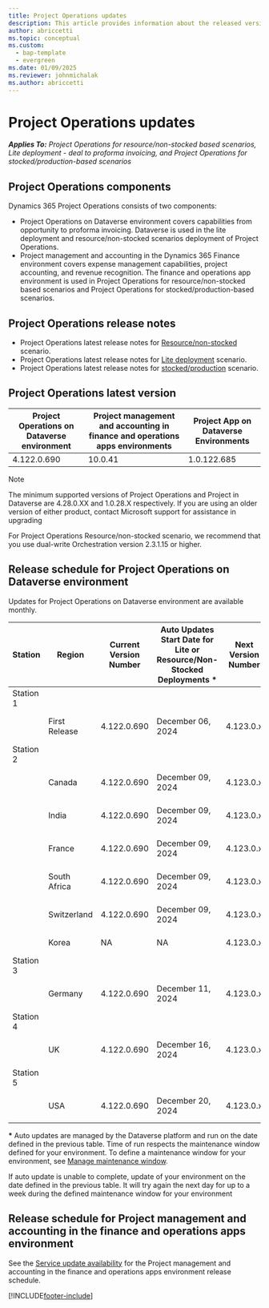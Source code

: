 ```yaml
---
title: Project Operations updates
description: This article provides information about the released versions of Dynamics 365 Project Operations.
author: abriccetti
ms.topic: conceptual
ms.custom: 
  - bap-template
  - evergreen
ms.date: 01/09/2025
ms.reviewer: johnmichalak
ms.author: abriccetti
---
```


# Project Operations updates

_**Applies To:** Project Operations for resource/non-stocked based scenarios, Lite deployment - deal to proforma invoicing, and Project Operations for stocked/production-based scenarios_



## Project Operations components

Dynamics 365 Project Operations consists of two components:

- Project Operations on Dataverse environment covers capabilities from opportunity to proforma invoicing. Dataverse is used in the lite deployment and resource/non-stocked scenarios deployment of Project Operations.
- Project management and accounting in the Dynamics 365 Finance environment covers expense management capabilities, project accounting, and revenue recognition. The finance and operations app environment is used in Project Operations for resource/non-stocked based scenarios and Project Operations for stocked/production-based scenarios.

## Project Operations release notes
- Project Operations latest release notes for [Resource/non-stocked](whats-new-dec-2024-resource-based.md) scenario.
- Project Operations latest release notes for [Lite deployment](../pro/whats-new/whats-new-dec-2024-lite.md) scenario.
- Project Operations latest release notes for [stocked/production](../prod-pma/whats-new/whats-new-Feb-2024-stocked.md) scenario.

## Project Operations latest version

| Project Operations on Dataverse environment | Project management and accounting in finance and operations apps environments | Project App on Dataverse Environments |
| --- | --- | --- |
| 4.122.0.690 | 10.0.41 | 1.0.122.685 |

> [!NOTE]
> The minimum supported versions of Project Operations and Project in Dataverse are 4.28.0.XX and 1.0.28.X respectively. If you are using an older version of either product, contact Microsoft support for assistance in upgrading

For Project Operations Resource/non-stocked scenario, we recommend that you use dual-write Orchestration version 2.3.1.15 or higher.

## Release schedule for Project Operations on Dataverse environment

Updates for Project Operations on Dataverse environment are available monthly. 

| Station | Region | Current Version Number | Auto Updates Start Date for Lite or Resource/Non-Stocked Deployments * | Next Version Number | Next Version Number Available For Self Update | Auto Updates Start For Next Version |
|-----------|---------------|-----------------|-------------------------|--------------|------------------------|--------------------|
| Station 1 | &nbsp;        | &nbsp;          | &nbsp;                  | &nbsp;       | &nbsp;                 | &nbsp;             |
| &nbsp;    | First Release | 4.122.0.690      | December 06, 2024        | 4.123.0.x    | January 15, 2025      | January 17, 2025  |
| Station 2 | &nbsp;        | &nbsp;          | &nbsp;                  | &nbsp;       | &nbsp;                 | &nbsp;             |
| &nbsp;    | Canada        | 4.122.0.690      | December 09, 2024        | 4.123.0.x    | January 17, 2025      | January 28, 2025  |
| &nbsp;    | India         | 4.122.0.690      | December 09, 2024        | 4.123.0.x    | January 17, 2025      | January 28, 2025  |
| &nbsp;    | France        | 4.122.0.690      | December 09, 2024        | 4.123.0.x    | January 17, 2025      | January 28, 2025  |
| &nbsp;    | South Africa  | 4.122.0.690      | December 09, 2024        | 4.123.0.x    | January 17, 2025      | January 28, 2025  |
| &nbsp;    | Switzerland   | 4.122.0.690      | December 09, 2024        | 4.123.0.x    | January 17, 2025      | January 28, 2025  |
| &nbsp;    | Korea         | NA              | NA                        | 4.123.0.x    | January 17, 2025      | NA                |
| Station 3 | &nbsp;        | &nbsp;          | &nbsp;                  | &nbsp;       | &nbsp;                 | &nbsp;             |
| &nbsp;    | Germany       | 4.122.0.690      | December 11, 2024        | 4.123.0.x    | January 24, 2025      | January 31, 2025  |
| Station 4 | &nbsp;        | &nbsp;          | &nbsp;                  | &nbsp;       | &nbsp;                 | &nbsp;             |
| &nbsp;    | UK            | 4.122.0.690      | December 16, 2024        | 4.123.0.x    | January 31, 2025      | February 07, 2025  |
| Station 5 | &nbsp;        | &nbsp;          | &nbsp;                  | &nbsp;       | &nbsp;                 | &nbsp;             |
| &nbsp;    | USA           | 4.122.0.690      | December 20, 2024        | 4.123.0.x    | February 07, 2025      | February 14, 2025  |

__\*__ Auto updates are managed by the Dataverse platform and run on the date defined in the previous table. Time of run respects the maintenance window defined for your environment. To define a maintenance window for your environment, see [Manage maintenance window](/power-platform/admin/manage-maintenance-window).

If auto update is unable to complete, update of your environment on the date defined in the previous table. It will try again the next day for up to a week during the defined maintenance window for your environment

## Release schedule for Project management and accounting in the finance and operations apps environment

See the [Service update availability](/dynamics365/fin-ops-core/fin-ops/get-started/public-preview-releases?toc=%2fdynamics365%2ffinance%2ftoc.json) for the Project management and accounting in the finance and operations apps environment release schedule. 

[!INCLUDE[footer-include](../includes/footer-banner.md)]
